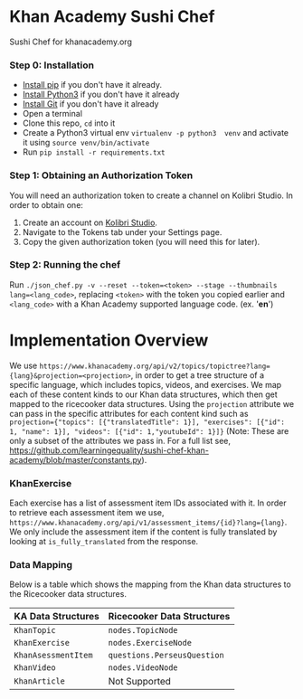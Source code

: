 # Khan Academy Sushi Chef

Sushi Chef for khanacademy.org

### Step 0: Installation

* [Install pip](https://pypi.python.org/pypi/pip) if you don't have it already.
* [Install Python3](https://www.python.org/downloads) if you don't have it already
* [Install Git](https://git-scm.com/book/en/v2/Getting-Started-Installing-Git) if you don't have it already
* Open a terminal
* Clone this repo, `cd` into it
* Create a Python3 virtual env `virtualenv -p python3  venv`
  and activate it using `source venv/bin/activate`
* Run `pip install -r requirements.txt`

### Step 1: Obtaining an Authorization Token ###
You will need an authorization token to create a channel on Kolibri Studio. In order to obtain one:

1. Create an account on [Kolibri Studio](https://contentworkshop.learningequality.org/).
2. Navigate to the Tokens tab under your Settings page.
3. Copy the given authorization token (you will need this for later).

### Step 2: Running the chef ###
Run `./json_chef.py -v --reset --token=<token> --stage --thumbnails lang=<lang_code>`, replacing `<token>` with the token you copied earlier and `<lang_code>` with a Khan Academy supported language code. (ex. '**en**')

<!--
 * Supported Language Codes: en, es, pt-PT, fr, sw
 * Lite Language Codes: zu
-->

# Implementation Overview

We use `https://www.khanacademy.org/api/v2/topics/topictree?lang={lang}&projection=<projection>`, in order to get a tree structure of a specific language, which includes topics, videos, and exercises. We map each of these content kinds to our Khan data structures, which then get mapped to the ricecooker data structures. 
Using the `projection` attribute we can pass in the specific attributes for each content kind such as `projection={"topics": [{"translatedTitle": 1}], "exercises": [{"id": 1, "name": 1}], "videos": [{"id": 1,"youtubeId": 1}]}` (Note: These are only a subset of the attributes we pass in. For a full list see, https://github.com/learningequality/sushi-chef-khan-academy/blob/master/constants.py).

### KhanExercise

Each exercise has a list of assessment item IDs associated with it. In order to retrieve each assessment item we use, `https://www.khanacademy.org/api/v1/assessment_items/{id}?lang={lang}`. We only include the assessment item if the content is fully translated by looking at `is_fully_translated` from the response.

### Data Mapping
Below is a table which shows the mapping from the Khan data structures to the Ricecooker data structures.

| KA Data Structures    | Ricecooker Data Structures  |
| ------------------    | --------------------------  |
| `KhanTopic`           | `nodes.TopicNode`           |
| `KhanExercise`        | `nodes.ExerciseNode`        |
| `KhanAsessmentItem`   | `questions.PerseusQuestion` |
| `KhanVideo`           | `nodes.VideoNode`           |
| `KhanArticle`         | Not Supported               |
